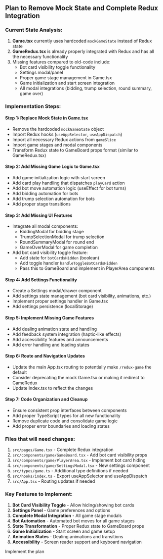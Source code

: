 ## Plan to Remove Mock State and Complete Redux Integration

### Current State Analysis:
1. **Game.tsx** currently uses hardcoded `mockGameState` instead of Redux state
2. **GameRedux.tsx** is already properly integrated with Redux and has all the necessary functionality
3. Missing features compared to old-code include:
   - Bot card visibility toggle functionality
   - Settings modal/panel
   - Proper game stage management in Game.tsx
   - Game initialization and start screen integration
   - All modal integrations (bidding, trump selection, round summary, game over)

### Implementation Steps:

#### Step 1: Replace Mock State in Game.tsx
- Remove the hardcoded `mockGameState` object
- Import Redux hooks (`useAppSelector`, `useAppDispatch`) 
- Import all necessary Redux actions from `gameSlice`
- Import game stages and modal components
- Transform Redux state to GameBoard props format (similar to GameRedux.tsx)

#### Step 2: Add Missing Game Logic to Game.tsx
- Add game initialization logic with start screen
- Add card play handling that dispatches `playCard` action
- Add bot move automation logic (useEffect for bot turns)
- Add bidding automation for bots
- Add trump selection automation for bots
- Add proper stage transitions

#### Step 3: Add Missing UI Features
- Integrate all modal components:
  - BiddingModal for bidding stage
  - TrumpSelectionModal for trump selection
  - RoundSummaryModal for round end
  - GameOverModal for game completion
- Add bot card visibility toggle feature:
  - Add state for `botCardsHidden` (boolean)
  - Add toggle handler `handleToggleBotCardsHidden`
  - Pass this to GameBoard and implement in PlayerArea components

#### Step 4: Add Settings Functionality
- Create a Settings modal/drawer component
- Add settings state management (bot card visibility, animations, etc.)
- Implement proper settings handler in Game.tsx
- Add settings persistence (localStorage)

#### Step 5: Implement Missing Game Features
- Add dealing animation state and handling
- Add feedback system integration (haptic-like effects)
- Add accessibility features and announcements
- Add error handling and loading states

#### Step 6: Route and Navigation Updates
- Update the main App.tsx routing to potentially make `/redux-game` the default
- Consider deprecating the mock Game.tsx or making it redirect to GameRedux
- Update Index.tsx to reflect the changes

#### Step 7: Code Organization and Cleanup
- Ensure consistent prop interfaces between components
- Add proper TypeScript types for all new functionality
- Remove duplicate code and consolidate game logic
- Add proper error boundaries and loading states

### Files that will need changes:
1. `src/pages/Game.tsx` - Complete Redux integration
2. `src/components/game/GameBoard.tsx` - Add bot card visibility props
3. `src/components/game/PlayerArea.tsx` - Implement bot card hiding
4. `src/components/game/SettingsModal.tsx` - New settings component
5. `src/types/game.ts` - Additional type definitions if needed
6. `src/hooks/index.ts` - Export useAppSelector and useAppDispatch
7. `src/App.tsx` - Routing updates if needed

### Key Features to Implement:
1. **Bot Card Visibility Toggle** - Allow hiding/showing bot cards
2. **Settings Panel** - Game preferences and options
3. **Complete Modal Integration** - All game stage modals
4. **Bot Automation** - Automated bot moves for all game stages
5. **State Transformation** - Proper Redux state to GameBoard props
6. **Game Initialization** - Start screen and game setup
7. **Animation States** - Dealing animations and transitions
8. **Accessibility** - Screen reader support and keyboard navigation

Implement the plan